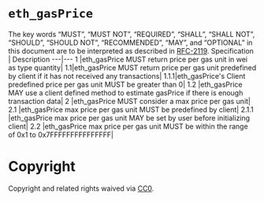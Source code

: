 # `eth_gasPrice`
The key words “MUST”, “MUST NOT”, “REQUIRED”, “SHALL”, “SHALL NOT”, “SHOULD”, “SHOULD NOT”, “RECOMMENDED”, “MAY”, and “OPTIONAL” in this document are to be interpreted as described in [RFC-2119](https://www.ietf.org/rfc/rfc2119.txt).
Specification | Description 
---|---
1 |eth_gasPrice MUST return price per gas unit in wei as type quantity|
1.1|eth_gasPrice MUST return price per gas unit predefined by client if it has not received any transactions|
1.1.1|eth_gasPrice's Client predefined price per gas unit MUST be greater than 0|
1.2 |eth_gasPrice MAY use a client defined method to estimate gasPrice if there is enough transaction data|
2 |eth_gasPrice MUST consider a max price per gas unit|
2.1 |eth_gasPrice max price per gas unit MUST be predefined by client|
2.1.1 |eth_gasPrice max price per gas unit MAY be set by user before initializing client|
2.2 |eth_gasPrice max price per gas unit MUST be within the range of 0x1 to 0x7FFFFFFFFFFFFFFF|

# Copyright
Copyright and related rights waived via [CC0](https://creativecommons.org/publicdomain/zero/1.0/).
